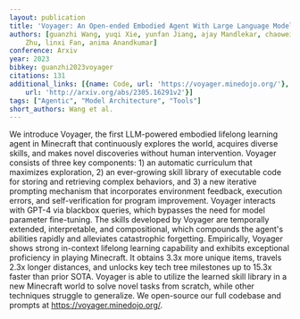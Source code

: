 ```yaml
---
layout: publication
title: 'Voyager: An Open-ended Embodied Agent With Large Language Models'
authors: [guanzhi Wang, yuqi Xie, yunfan Jiang, ajay Mandlekar, chaowei Xiao, yuke
    Zhu, linxi Fan, anima Anandkumar]
conference: Arxiv
year: 2023
bibkey: guanzhi2023voyager
citations: 131
additional_links: [{name: Code, url: 'https://voyager.minedojo.org/'}, {name: Paper,
    url: 'http://arxiv.org/abs/2305.16291v2'}]
tags: ["Agentic", "Model Architecture", "Tools"]
short_authors: Wang et al.
---
```

We introduce Voyager, the first LLM-powered embodied lifelong learning agent
in Minecraft that continuously explores the world, acquires diverse skills, and
makes novel discoveries without human intervention. Voyager consists of three
key components: 1) an automatic curriculum that maximizes exploration, 2) an
ever-growing skill library of executable code for storing and retrieving
complex behaviors, and 3) a new iterative prompting mechanism that incorporates
environment feedback, execution errors, and self-verification for program
improvement. Voyager interacts with GPT-4 via blackbox queries, which bypasses
the need for model parameter fine-tuning. The skills developed by Voyager are
temporally extended, interpretable, and compositional, which compounds the
agent's abilities rapidly and alleviates catastrophic forgetting. Empirically,
Voyager shows strong in-context lifelong learning capability and exhibits
exceptional proficiency in playing Minecraft. It obtains 3.3x more unique
items, travels 2.3x longer distances, and unlocks key tech tree milestones up
to 15.3x faster than prior SOTA. Voyager is able to utilize the learned skill
library in a new Minecraft world to solve novel tasks from scratch, while other
techniques struggle to generalize. We open-source our full codebase and prompts
at https://voyager.minedojo.org/.